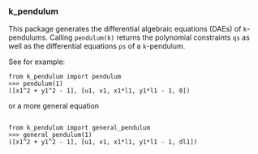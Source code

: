 ### k_pendulum

This package generates the differential algebraic equations (DAEs) of `k`-pendulums.
Calling `pendulum(k)` returns the polynomial constraints `qs` as well as the differential equations `ps` of a `k`-pendulum.

See for example:

```
from k_pendulum import pendulum
>>> pendulum(1)
([x1^2 + y1^2 - 1], [u1, v1, x1*l1, y1*l1 - 1, 0])
```

or a more general equation 

```

from k_pendulum import general_pendulum
>>> general_pendulum(1)
([x1^2 + y1^2 - 1], [u1, v1, x1*l1, y1*l1 - 1, dl1])
```

